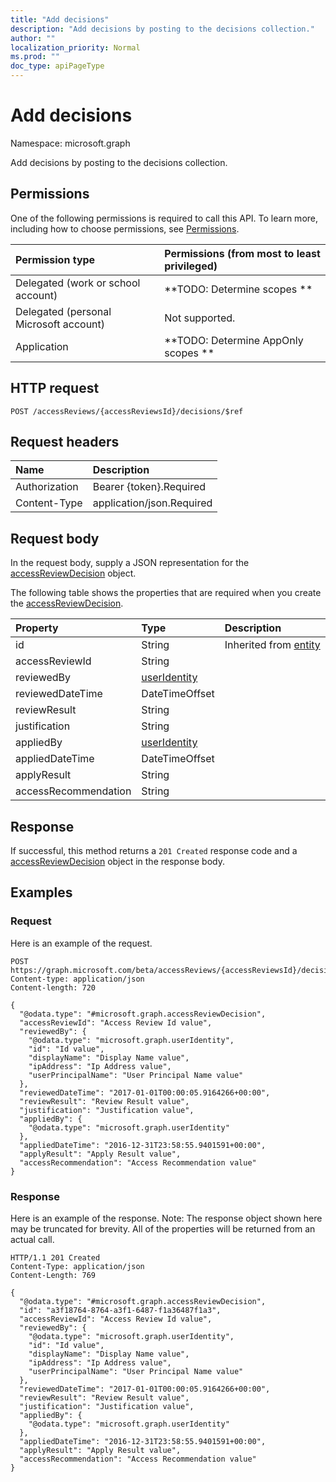 ```yaml
---
title: "Add decisions"
description: "Add decisions by posting to the decisions collection."
author: ""
localization_priority: Normal
ms.prod: ""
doc_type: apiPageType
---
```


# Add decisions

Namespace: microsoft.graph

Add decisions by posting to the decisions collection.

## Permissions
One of the following permissions is required to call this API. To learn more, including how to choose permissions, see [Permissions](/concepts/permissions-reference.md).

|Permission type|Permissions (from most to least privileged)|
|:---|:---|
|Delegated (work or school account)|**TODO: Determine scopes **|
|Delegated (personal Microsoft account)|Not supported.|
|Application|**TODO: Determine AppOnly scopes **|

## HTTP request
<!-- {
  "blockType": "ignored"
}
-->
``` http
POST /accessReviews/{accessReviewsId}/decisions/$ref
```

## Request headers
|Name|Description|
|:---|:---|
|Authorization|Bearer {token}.Required|
|Content-Type|application/json.Required|

## Request body
In the request body, supply a JSON representation for the [accessReviewDecision](../resources/accessreviewdecision.md) object.

The following table shows the properties that are required when you create the [accessReviewDecision](../resources/accessreviewdecision.md).

|Property|Type|Description|
|:---|:---|:---|
|id|String| Inherited from [entity](../resources/entity.md)|
|accessReviewId|String||
|reviewedBy|[userIdentity](../resources/useridentity.md)||
|reviewedDateTime|DateTimeOffset||
|reviewResult|String||
|justification|String||
|appliedBy|[userIdentity](../resources/useridentity.md)||
|appliedDateTime|DateTimeOffset||
|applyResult|String||
|accessRecommendation|String||



## Response
If successful, this method returns a `201 Created` response code and a [accessReviewDecision](../resources/accessreviewdecision.md) object in the response body.

## Examples

### Request
Here is an example of the request.
<!-- {
  "blockType": "request",
  "name": "create_accessreviewdecision_from_accessreviewdecisions"
}
-->
``` http
POST https://graph.microsoft.com/beta/accessReviews/{accessReviewsId}/decisions
Content-type: application/json
Content-length: 720

{
  "@odata.type": "#microsoft.graph.accessReviewDecision",
  "accessReviewId": "Access Review Id value",
  "reviewedBy": {
    "@odata.type": "microsoft.graph.userIdentity",
    "id": "Id value",
    "displayName": "Display Name value",
    "ipAddress": "Ip Address value",
    "userPrincipalName": "User Principal Name value"
  },
  "reviewedDateTime": "2017-01-01T00:00:05.9164266+00:00",
  "reviewResult": "Review Result value",
  "justification": "Justification value",
  "appliedBy": {
    "@odata.type": "microsoft.graph.userIdentity"
  },
  "appliedDateTime": "2016-12-31T23:58:55.9401591+00:00",
  "applyResult": "Apply Result value",
  "accessRecommendation": "Access Recommendation value"
}
```

### Response
Here is an example of the response. Note: The response object shown here may be truncated for brevity. All of the properties will be returned from an actual call.
<!-- {
  "blockType": "response",
  "truncated": true,
  "@odata.type": "microsoft.graph.accessreviewdecision"
}
-->
``` http
HTTP/1.1 201 Created
Content-Type: application/json
Content-Length: 769

{
  "@odata.type": "#microsoft.graph.accessReviewDecision",
  "id": "a3f18764-8764-a3f1-6487-f1a36487f1a3",
  "accessReviewId": "Access Review Id value",
  "reviewedBy": {
    "@odata.type": "microsoft.graph.userIdentity",
    "id": "Id value",
    "displayName": "Display Name value",
    "ipAddress": "Ip Address value",
    "userPrincipalName": "User Principal Name value"
  },
  "reviewedDateTime": "2017-01-01T00:00:05.9164266+00:00",
  "reviewResult": "Review Result value",
  "justification": "Justification value",
  "appliedBy": {
    "@odata.type": "microsoft.graph.userIdentity"
  },
  "appliedDateTime": "2016-12-31T23:58:55.9401591+00:00",
  "applyResult": "Apply Result value",
  "accessRecommendation": "Access Recommendation value"
}
```

